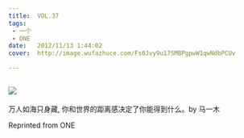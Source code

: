 ```yaml
---
title:	VOL.37
tags:
 - 一个
 - ONE
date:	2012/11/13 1:44:02
cover:	http://image.wufazhuce.com/Fs6Jvy9u17SMBPgpwW1qwNdbPCUv

---
```

![](http://image.wufazhuce.com/Fs6Jvy9u17SMBPgpwW1qwNdbPCUv)
---

万人如海只身藏, 你和世界的距离感决定了你能得到什么。by 马一木
 
Reprinted from ONE
